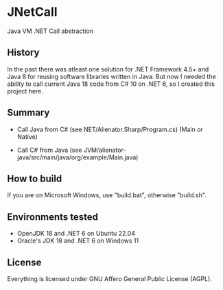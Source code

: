 # JNetCall
Java VM .NET Call abstraction

## History
In the past there was atleast one solution for .NET Framework 4.5+ and Java 8 for reusing software libraries written in Java.
But now I needed the ability to call current Java 18 code from C# 10 on .NET 6, so I created this project here.

## Summary
* Call Java from C#
(see NET/Alienator.Sharp/Program.cs) 
(Main or Native)

* Call C# from Java
(see JVM/alienator-java/src/main/java/org/example/Main.java)

## How to build
If you are on Microsoft Windows, use "build.bat", 
otherwise "build.sh".

## Environments tested
* OpenJDK 18 and .NET 6 on Ubuntu 22.04
* Oracle's JDK 18 and .NET 6 on Windows 11

## License
Everything is licensed under GNU Affero General Public License (AGPL).
